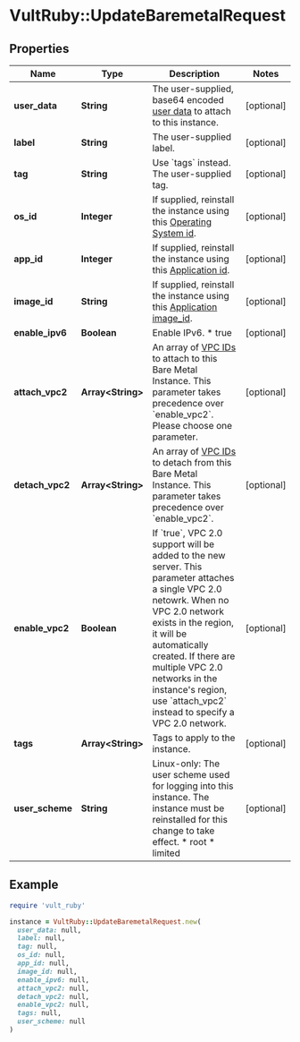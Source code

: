 # VultRuby::UpdateBaremetalRequest

## Properties

| Name | Type | Description | Notes |
| ---- | ---- | ----------- | ----- |
| **user_data** | **String** | The user-supplied, base64 encoded [user data](https://www.vultr.com/docs/manage-instance-user-data-with-the-vultr-metadata-api/) to attach to this instance. | [optional] |
| **label** | **String** | The user-supplied label. | [optional] |
| **tag** | **String** | Use &#x60;tags&#x60; instead. The user-supplied tag. | [optional] |
| **os_id** | **Integer** | If supplied, reinstall the instance using this [Operating System id](#operation/list-os). | [optional] |
| **app_id** | **Integer** | If supplied, reinstall the instance using this [Application id](#operation/list-applications). | [optional] |
| **image_id** | **String** | If supplied, reinstall the instance using this [Application image_id](#operation/list-applications). | [optional] |
| **enable_ipv6** | **Boolean** | Enable IPv6.  * true | [optional] |
| **attach_vpc2** | **Array&lt;String&gt;** | An array of [VPC IDs](#operation/list-vpc2) to attach to this Bare Metal Instance. This parameter takes precedence over &#x60;enable_vpc2&#x60;. Please choose one parameter. | [optional] |
| **detach_vpc2** | **Array&lt;String&gt;** | An array of [VPC IDs](#operation/list-vpc2) to detach from this Bare Metal Instance. This parameter takes precedence over &#x60;enable_vpc2&#x60;. | [optional] |
| **enable_vpc2** | **Boolean** | If &#x60;true&#x60;, VPC 2.0 support will be added to the new server.  This parameter attaches a single VPC 2.0 netowrk. When no VPC 2.0 network exists in the region, it will be automatically created.  If there are multiple VPC 2.0 networks in the instance&#39;s region, use &#x60;attach_vpc2&#x60; instead to specify a VPC 2.0 network. | [optional] |
| **tags** | **Array&lt;String&gt;** | Tags to apply to the instance. | [optional] |
| **user_scheme** | **String** | Linux-only: The user scheme used for logging into this instance. The instance must be reinstalled for this change to take effect.  * root * limited | [optional] |

## Example

```ruby
require 'vult_ruby'

instance = VultRuby::UpdateBaremetalRequest.new(
  user_data: null,
  label: null,
  tag: null,
  os_id: null,
  app_id: null,
  image_id: null,
  enable_ipv6: null,
  attach_vpc2: null,
  detach_vpc2: null,
  enable_vpc2: null,
  tags: null,
  user_scheme: null
)
```

